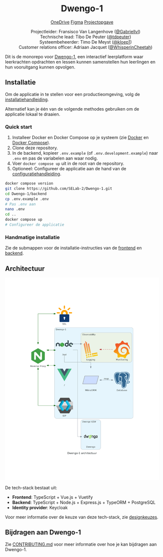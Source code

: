 <h1 align="center">Dwengo-1</h1>

<p align="center">
<span><a href="https://ugentbe-my.sharepoint.com/:f:/r/personal/bart_mesuere_ugent_be/Documents/Onderwijs/SELab2/2024-2025/mappen%20studenten/groep1" alt="OneDrive">
OneDrive</a></span>
<span><a href="https://www.figma.com/files/project/339220191" alt="Figma sjabloon">
Figma</a></span>
<span><a href="https://github.com/SELab-2/Dwengo-opgave" alt="projectopgave">
Projectopgave</a></span>
</p>

<ul align="center" style="list-style-type: none">
<li>Projectleider: Fransisco Van Langenhove (<a href="https://github.com/Gabriellvl">@Gabriellvl</a>)</li>
<li>Technische lead: Tibo De Peuter (<a href="https://github.com/tdpeuter">@tdpeuter</a>)</li>
<li>Systeembeheerder: Timo De Meyst (<a href="https://github.com/kloep1">@kloep1</a>)</li>
<li>Customer relations officer: Adriaan Jacquet (<a href="https://github.com/WhisperinCheetah">@WhisperinCheetah</a>)</li>
</ul>

Dit is de monorepo voor [Dwengo-1](https://sel2-1.ugent.be), een interactief leerplatform waar leerkrachten opdrachten
en lessen kunnen samenstellen hun leerlingen en hun vooruitgang kunnen opvolgen.

## Installatie

Om de applicatie in te stellen voor een productieomgeving, volg de [installatiehandleiding](https://github.com/SELab-2/Dwengo-1/wiki/Administrator:-Productie-omgeving).

Alternatief kan je één van de volgende methodes gebruiken om de applicatie lokaal te draaien.

### Quick start

1. Installeer Docker en Docker Compose op je systeem (zie [Docker](https://docs.docker.com/get-docker/) en [Docker Compose](https://docs.docker.com/compose/)).
2. Clone deze repository.
3. In de backend, kopieer `.env.example` (of `.env.development.example`) naar `.env` en pas de variabelen aan waar nodig.
3. Voer `docker compose up` uit in de root van de repository.
4. Optioneel: Configureer de applicatie aan de hand van de [configuratiehandleiding](https://github.com/SELab-2/Dwengo-1/wiki/Administrator:-Productie-omgeving#dwengo-1-configuratie).

```bash
docker compose version
git clone https://github.com/SELab-2/Dwengo-1.git
cd Dwengo-1/backend
cp .env.example .env
# Pas .env aan
nano .env
cd ..
docker compose up
# Configureer de applicatie
```

### Handmatige installatie

Zie de submappen voor de installatie-instructies van de [frontend](./frontend/README.md) en [backend](./backend/README.md).

## Architectuur

![Architectuur](./docs/architecture/schema.png)

De tech-stack bestaat uit:

- **Frontend**: TypeScript + Vue.js + Vuetify
- **Backend**: TypeScript + Node.js + Express.js + TypeORM + PostgreSQL
- **Identity provider**: Keycloak

Voor meer informatie over de keuze van deze tech-stack, zie [designkeuzes](https://github.com/SELab-2/Dwengo-1/wiki/Developer:-Design-keuzes).

## Bijdragen aan Dwengo-1

Zie [CONTRIBUTING.md](./CONTRIBUTING.md) voor meer informatie over hoe je kan bijdragen aan Dwengo-1.
